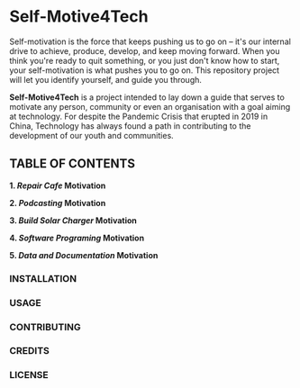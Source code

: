 # Self-Motive4Tech
Self-motivation is the force that keeps pushing us to go on – it's our internal drive to achieve, produce, develop, and keep moving forward. When you think you're ready to quit something, or you just don't know how to start, your self-motivation is what pushes you to go on. This repository project will let you identify yourself, and guide you through.

**Self-Motive4Tech** is a project intended to lay down a guide that serves to motivate any person, community or even an organisation with a goal aiming at technology.
For despite the Pandemic Crisis that erupted in 2019 in China, Technology has always found a path in contributing to the development of our youth and communities.

## TABLE OF CONTENTS ##
**1. *Repair Cafe* Motivation**

**2. *Podcasting* Motivation**

**3. *Build Solar Charger* Motivation**

**4. *Software Programing* Motivation**

**5. *Data and Documentation* Motivation**

### INSTALLATION

### USAGE

### CONTRIBUTING

### CREDITS

### LICENSE

